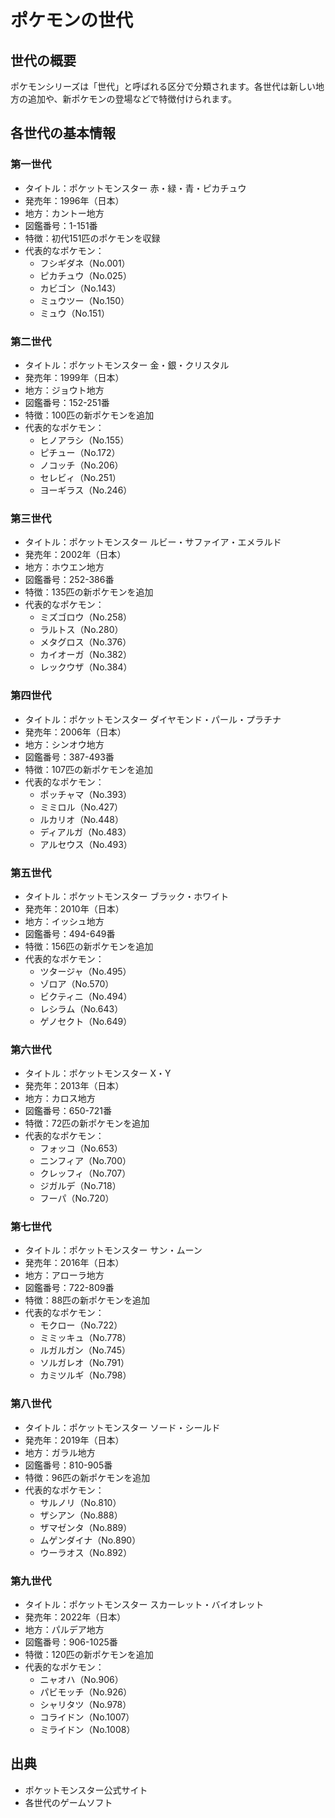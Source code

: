 # ポケモンの世代

## 世代の概要

ポケモンシリーズは「世代」と呼ばれる区分で分類されます。各世代は新しい地方の追加や、新ポケモンの登場などで特徴付けられます。

## 各世代の基本情報

### 第一世代
- タイトル：ポケットモンスター 赤・緑・青・ピカチュウ
- 発売年：1996年（日本）
- 地方：カントー地方
- 図鑑番号：1-151番
- 特徴：初代151匹のポケモンを収録
- 代表的なポケモン：
  - フシギダネ（No.001）
  - ピカチュウ（No.025）
  - カビゴン（No.143）
  - ミュウツー（No.150）
  - ミュウ（No.151）

### 第二世代
- タイトル：ポケットモンスター 金・銀・クリスタル
- 発売年：1999年（日本）
- 地方：ジョウト地方
- 図鑑番号：152-251番
- 特徴：100匹の新ポケモンを追加
- 代表的なポケモン：
  - ヒノアラシ（No.155）
  - ピチュー（No.172）
  - ノコッチ（No.206）
  - セレビィ（No.251）
  - ヨーギラス（No.246）

### 第三世代
- タイトル：ポケットモンスター ルビー・サファイア・エメラルド
- 発売年：2002年（日本）
- 地方：ホウエン地方
- 図鑑番号：252-386番
- 特徴：135匹の新ポケモンを追加
- 代表的なポケモン：
  - ミズゴロウ（No.258）
  - ラルトス（No.280）
  - メタグロス（No.376）
  - カイオーガ（No.382）
  - レックウザ（No.384）

### 第四世代
- タイトル：ポケットモンスター ダイヤモンド・パール・プラチナ
- 発売年：2006年（日本）
- 地方：シンオウ地方
- 図鑑番号：387-493番
- 特徴：107匹の新ポケモンを追加
- 代表的なポケモン：
  - ポッチャマ（No.393）
  - ミミロル（No.427）
  - ルカリオ（No.448）
  - ディアルガ（No.483）
  - アルセウス（No.493）

### 第五世代
- タイトル：ポケットモンスター ブラック・ホワイト
- 発売年：2010年（日本）
- 地方：イッシュ地方
- 図鑑番号：494-649番
- 特徴：156匹の新ポケモンを追加
- 代表的なポケモン：
  - ツタージャ（No.495）
  - ゾロア（No.570）
  - ビクティニ（No.494）
  - レシラム（No.643）
  - ゲノセクト（No.649）

### 第六世代
- タイトル：ポケットモンスター X・Y
- 発売年：2013年（日本）
- 地方：カロス地方
- 図鑑番号：650-721番
- 特徴：72匹の新ポケモンを追加
- 代表的なポケモン：
  - フォッコ（No.653）
  - ニンフィア（No.700）
  - クレッフィ（No.707）
  - ジガルデ（No.718）
  - フーパ（No.720）

### 第七世代
- タイトル：ポケットモンスター サン・ムーン
- 発売年：2016年（日本）
- 地方：アローラ地方
- 図鑑番号：722-809番
- 特徴：88匹の新ポケモンを追加
- 代表的なポケモン：
  - モクロー（No.722）
  - ミミッキュ（No.778）
  - ルガルガン（No.745）
  - ソルガレオ（No.791）
  - カミツルギ（No.798）

### 第八世代
- タイトル：ポケットモンスター ソード・シールド
- 発売年：2019年（日本）
- 地方：ガラル地方
- 図鑑番号：810-905番
- 特徴：96匹の新ポケモンを追加
- 代表的なポケモン：
  - サルノリ（No.810）
  - ザシアン（No.888）
  - ザマゼンタ（No.889）
  - ムゲンダイナ（No.890）
  - ウーラオス（No.892）

### 第九世代
- タイトル：ポケットモンスター スカーレット・バイオレット
- 発売年：2022年（日本）
- 地方：パルデア地方
- 図鑑番号：906-1025番
- 特徴：120匹の新ポケモンを追加
- 代表的なポケモン：
  - ニャオハ（No.906）
  - パビモッチ（No.926）
  - シャリタツ（No.978）
  - コライドン（No.1007）
  - ミライドン（No.1008）

## 出典
- ポケットモンスター公式サイト
- 各世代のゲームソフト 